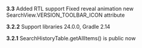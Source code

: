**3.3**
Added RTL support
Fixed reveal animation
new SearchView.VERSION_TOOLBAR_ICON attribute

**3.2.2**
Support libraries 24.0.0, Gradle 2.14

**3.2.1**
SearchHistoryTable.getAllItems() is public now